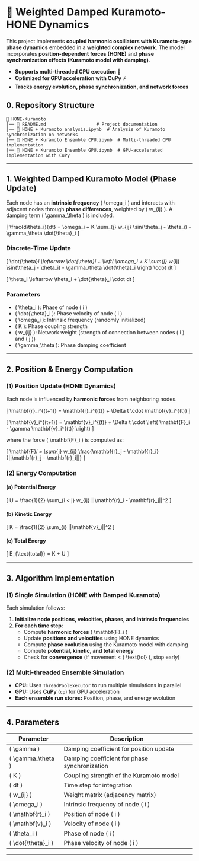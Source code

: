 # 📌 Weighted Damped Kuramoto-HONE Dynamics

This project implements **coupled harmonic oscillators with Kuramoto-type phase dynamics** embedded in a **weighted complex network**. The model incorporates **position-dependent forces (HONE)** and **phase synchronization effects (Kuramoto model with damping)**.

- **Supports multi-threaded CPU execution** 🚀  
- **Optimized for GPU acceleration with CuPy** ⚡  
- **Tracks energy evolution, phase synchronization, and network forces**  


## **0. Repository Structure**
```
📂 HONE-Kuramoto
│── 📜 README.md                   # Project documentation
│── 📜 HONE + Kuramoto analysis.ipynb  # Analysis of Kuramoto synchronization on networks
│── 📜 HONE + Kuramoto Ensemble CPU.ipynb  # Multi-threaded CPU implementation
│── 📜 HONE + Kuramoto Ensemble GPU.ipynb  # GPU-accelerated implementation with CuPy
```
---

## **1. Weighted Damped Kuramoto Model (Phase Update)**
Each node has an **intrinsic frequency** \( \omega_i \) and interacts with adjacent nodes through **phase differences**, weighted by \( w_{ij} \). A damping term \( \gamma_\theta \) is included.

\[
\frac{d\theta_i}{dt} = \omega_i + K \sum_{j} w_{ij} \sin(\theta_j - \theta_i) - \gamma_\theta \dot{\theta}_i
\]

### **Discrete-Time Update**
\[
\dot{\theta}_i \leftarrow \dot{\theta}_i + \left( \omega_i + K \sum_{j} w_{ij} \sin(\theta_j - \theta_i) - \gamma_\theta \dot{\theta}_i \right) \cdot dt
\]

\[
\theta_i \leftarrow \theta_i + \dot{\theta}_i \cdot dt
\]

### **Parameters**
- \( \theta_i \): Phase of node \( i \)
- \( \dot{\theta}_i \): Phase velocity of node \( i \)
- \( \omega_i \): Intrinsic frequency (randomly initialized)
- \( K \): Phase coupling strength
- \( w_{ij} \): Network weight (strength of connection between nodes \( i \) and \( j \))
- \( \gamma_\theta \): Phase damping coefficient

---

## **2. Position & Energy Computation**
### **(1) Position Update (HONE Dynamics)**
Each node is influenced by **harmonic forces** from neighboring nodes.

\[
\mathbf{r}_i^{(t+1)} = \mathbf{r}_i^{(t)} + \Delta t \cdot \mathbf{v}_i^{(t)}
\]

\[
\mathbf{v}_i^{(t+1)} = \mathbf{v}_i^{(t)} + \Delta t \cdot \left( \mathbf{F}_i - \gamma \mathbf{v}_i^{(t)} \right)
\]

where the force \( \mathbf{F}_i \) is computed as:

\[
\mathbf{F}_i = \sum_{j} w_{ij} \frac{\mathbf{r}_j - \mathbf{r}_i}{||\mathbf{r}_j - \mathbf{r}_i||}
\]

### **(2) Energy Computation**
#### **(a) Potential Energy**
\[
U = \frac{1}{2} \sum_{i < j} w_{ij} ||\mathbf{r}_i - \mathbf{r}_j||^2
\]

#### **(b) Kinetic Energy**
\[
K = \frac{1}{2} \sum_{i} ||\mathbf{v}_i||^2
\]

#### **(c) Total Energy**
\[
E_{\text{total}} = K + U
\]

---

## **3. Algorithm Implementation**
### **(1) Single Simulation (HONE with Damped Kuramoto)**
Each simulation follows:
1. **Initialize node positions, velocities, phases, and intrinsic frequencies**
2. **For each time step**:
   - Compute **harmonic forces** \( \mathbf{F}_i \)
   - Update **positions and velocities** using HONE dynamics
   - Compute **phase evolution** using the Kuramoto model with damping
   - Compute **potential, kinetic, and total energy**
   - Check for **convergence** (if movement < \( \text{tol} \), stop early)

### **(2) Multi-threaded Ensemble Simulation**
- **CPU:** Uses `ThreadPoolExecutor` to run multiple simulations in parallel  
- **GPU:** Uses **CuPy** (`cp`) for GPU acceleration  
- **Each ensemble run stores:** Position, phase, and energy evolution  

---

## **4. Parameters**
| Parameter       | Description                                      |
|----------------|--------------------------------------------------|
| \( \gamma \)   | Damping coefficient for position update         |
| \( \gamma_\theta \) | Damping coefficient for phase synchronization |
| \( K \)        | Coupling strength of the Kuramoto model        |
| \( dt \)       | Time step for integration                      |
| \( w_{ij} \)   | Weight matrix (adjacency matrix)               |
| \( \omega_i \) | Intrinsic frequency of node \( i \)            |
| \( \mathbf{r}_i \) | Position of node \( i \)                   |
| \( \mathbf{v}_i \) | Velocity of node \( i \)                   |
| \( \theta_i \) | Phase of node \( i \)                          |
| \( \dot{\theta}_i \) | Phase velocity of node \( i \)            |

---
